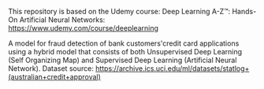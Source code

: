 This repository is based on the Udemy course: Deep Learning A-Z™: Hands-On Artificial Neural Networks: https://www.udemy.com/course/deeplearning

A model for fraud detection of bank customers'credit card applications using
a hybrid model that consists of both Unsupervised Deep Learning (Self Organizing Map) and Supervised Deep Learning (Artificial Neural Network).
Dataset source: https://archive.ics.uci.edu/ml/datasets/statlog+(australian+credit+approval)
